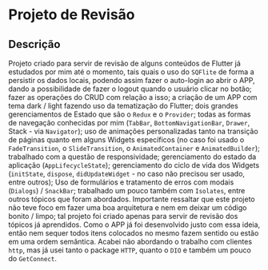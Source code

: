 # Projeto de Revisão
## Descrição

Projeto criado para servir de revisão de alguns conteúdos de Flutter já estudados por mim até o momento, tais quais o uso do `SQFlite` de forma a persistir os dados locais, podendo assim fazer o auto-login ao abrir o APP, dando a possibilidade de fazer o logout quando o usuário clicar no botão; fazer as operações do CRUD com relação a isso; a criação de um APP com tema dark / light fazendo uso da tematização do Flutter; dois grandes gerenciamentos de Estado que são o `Redux` e o `Provider`; todas as formas de navegação conhecidas por mim (`TabBar`, `BottomNavigationBar`, `Drawer`, Stack - via `Navigator`); uso de animações personalizadas tanto na transição de páginas quanto em alguns Widgets específicos (no caso foi usado o `FadeTransition`, o `SlideTransition`, o `AnimatedContainer` e `AnimatedBuilder`); trabalhado com a questão de responsividade; gerenciamento do estado da aplicação (`AppLifecycleState`); gerenciamento do ciclo de vida dos Widgets (`initState`, `dispose`, `didUpdateWidget` - no caso não precisou ser usado, entre outros); Uso de formulários e tratamento de erros com modais (`Dialogs`) / `SnackBar`; trabalhado um pouco também com `Isolates`, entre outros tópicos que foram abordados. Importante ressaltar que este projeto não teve foco em fazer uma boa arquitetura e nem em deixar um código bonito / limpo; tal projeto foi criado apenas para servir de revisão dos tópicos já aprendidos. Como o APP já foi desenvolvido justo com essa ideia, então nem sequer todos itens colocados no mesmo fazem sentido ou estão em uma ordem semântica. Acabei não abordando o trabalho com clientes `http`, mas já usei tanto o package `HTTP`, quanto o `DIO` e também um pouco do `GetConnect`.
